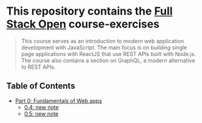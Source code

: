 # This repository contains the [Full Stack Open](https://fullstackopen.com/) course-exercises

> This course serves as an introduction to modern web application development with JavaScript. The main focus is on building single page applications with ReactJS that use REST APIs built with Node.js. The course also contains a section on GraphQL, a modern alternative to REST APIs.

## Table of Contents

- [Part 0: Fundamentals of Web apps](./part-0)
  - [0.4: new note](part-0/0.4.md)
  - [0.5: new note](part-0/0.5.md)
